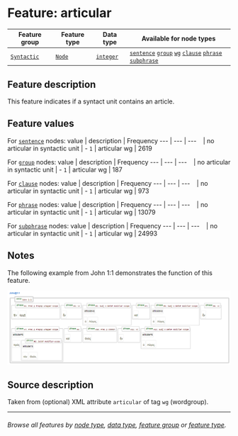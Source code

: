 # Feature: articular <a name="start"></a>

Feature group | Feature type | Data type | Available for node types
---  | --- | --- | --- 
[`Syntactic`](featuresbygroup.md#syntactic-features) | [`Node`](featuresbyfeaturetype.md#node-features) | [`integer`](featuresbydatatype.md#integer-datatype) | [`sentence`](featuresbynodetype.md#sentence-nodes) [`group`](featuresbynodetype.md#group-nodes)  [`wg`](featuresbynodetype.md#wordgroup-nodes) [`clause`](featuresbynodetype.md#clause-nodes) [`phrase`](featuresbynodetype.md#phrase-nodes) [`subphrase`](featuresbynodetype.md#subphrase-nodes) 

## Feature description 

This feature indicates if a syntact unit contains an article.

## Feature values 

For [`sentence`](featuresbynodetype.md#sentence-nodes) nodes:
value | description | Frequency
---  | --- | --- 
` ` | no articular in syntactic unit | -
`1` |  articular wg | 2619

For [`group`](featuresbynodetype.md#group-nodes) nodes:
value | description | Frequency
---  | --- | --- 
` ` | no articular in syntactic unit | -
`1` |  articular wg | 187

For [`clause`](featuresbynodetype.md#clause-nodes) nodes:
value | description | Frequency
---  | --- | --- 
` ` | no articular in syntactic unit | -
`1` |  articular wg | 973

For [`phrase`](featuresbynodetype.md#phrase-nodes) nodes:
value | description | Frequency
---  | --- | --- 
` ` | no articular in syntactic unit | -
`1` |  articular wg | 13079

For [`subphrase`](featuresbynodetype.md#subphrase-nodes) nodes:
value | description | Frequency
---  | --- | --- 
` ` | no articular in syntactic unit | -
`1` |  articular wg | 24993

## Notes

The following example from John 1:1 demonstrates the function of this feature.

<img src="images/articular.png" width="600">

## Source description

Taken from (optional) XML attribute `articular` of tag `wg` (wordgroup).

---
###### *Browse all features by [node type](featuresbynodetype.md#start), [data type](featuresbydatatype.md#start), [feature group](featuresbygroup.md#start) or [feature type](featuresbyfeaturetype.md#start).*
